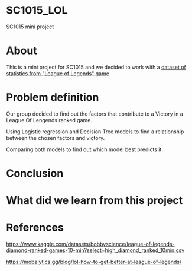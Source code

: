 # SC1015_LOL
SC1015 mini project
# About 
This is a mini project for SC1015 and we decided to work with a [dataset of statistics from "League of Legends" game](https://www.kaggle.com/datasets/bobbyscience/league-of-legends-diamond-ranked-games-10-min?select=high_diamond_ranked_10min.csv)
# Problem definition
Our group decided to find out the factors that contribute to a Victory in a League Of Lengends ranked game.

Using Logistic regression and Decision Tree models to find a relationship between the chosen factors and victory.

Comparing both models to find out which model best predicts it.
# Conclusion

# What did we learn from this project

# References
https://www.kaggle.com/datasets/bobbyscience/league-of-legends-diamond-ranked-games-10-min?select=high_diamond_ranked_10min.csv


https://mobalytics.gg/blog/lol-how-to-get-better-at-league-of-legends/
